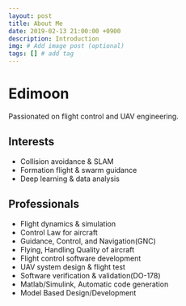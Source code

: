 ```yaml
---
layout: post
title: About Me
date: 2019-02-13 21:00:00 +0900
description: Introduction
img: # Add image post (optional)
tags: [] # add tag
---
```


# Edimoon
Passionated on flight control and UAV engineering.

## Interests   
  * Collision avoidance & SLAM
  * Formation flight & swarm guidance   
  * Deep learning & data analysis   
  
## Professionals
  * Flight dynamics & simulation
  * Control Law for aircraft
  * Guidance, Control, and Navigation(GNC)   
  * Flying, Handling Quality of aircraft
  * Flight control software development    
  * UAV system design & flight test      
  * Software verification & validation(DO-178)
  * Matlab/Simulink, Automatic code generation
  * Model Based Design/Development
  



  
